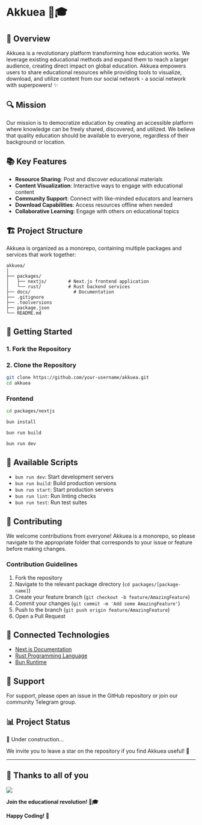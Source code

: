 # Akkuea 🚀🎓

## 🌟 Overview

Akkuea is a revolutionary platform transforming how education works. We leverage existing educational methods and expand them to reach a larger audience, creating direct impact on global education. Akkuea empowers users to share educational resources while providing tools to visualize, download, and utilize content from our social network - a social network with superpowers! ✨

## 🔍 Mission

Our mission is to democratize education by creating an accessible platform where knowledge can be freely shared, discovered, and utilized. We believe that quality education should be available to everyone, regardless of their background or location.

## 📚 Key Features

- **Resource Sharing**: Post and discover educational materials
- **Content Visualization**: Interactive ways to engage with educational content
- **Community Support**: Connect with like-minded educators and learners
- **Download Capabilities**: Access resources offline when needed
- **Collaborative Learning**: Engage with others on educational topics

## 🏗️ Project Structure

Akkuea is organized as a monorepo, containing multiple packages and services that work together:

```
akkuea/
│
├── packages/
│   ├── nextjs/        # Next.js frontend application
│   └── rust/          # Rust backend services
├── docs/                # Documentation
├── .gitignore
├── .toolversions
├── package.json
└── README.md
```

## 🚀 Getting Started

### 1. Fork the Repository

### 2. Clone the Repository

```bash
git clone https://github.com/your-username/akkuea.git
cd akkuea
```

### Frontend

```bash
cd packages/nextjs
```

```bash
bun install
```

```bash
bun run build
```

```bash
bun run dev
```

## 🔧 Available Scripts

- `bun run dev`: Start development servers
- `bun run build`: Build production versions
- `bun run start`: Start production servers
- `bun run lint`: Run linting checks
- `bun run test`: Run test suites

## 🤝 Contributing

We welcome contributions from everyone! Akkuea is a monorepo, so please navigate to the appropriate folder that corresponds to your issue or feature before making changes.

### Contribution Guidelines

1. Fork the repository
2. Navigate to the relevant package directory (`cd packages/[package-name]`)
3. Create your feature branch (`git checkout -b feature/AmazingFeature`)
4. Commit your changes (`git commit -m 'Add some AmazingFeature'`)
5. Push to the branch (`git push origin feature/AmazingFeature`)
6. Open a Pull Request

## 🔗 Connected Technologies

- [Next.js Documentation](https://nextjs.org/docs)
- [Rust Programming Language](https://www.rust-lang.org/)
- [Bun Runtime](https://bun.sh)

## 💬 Support

For support, please open an issue in the GitHub repository or join our community Telegram group.

## 📊 Project Status

🧱 Under construction...

We invite you to leave a star on the repository if you find Akkuea useful! 🌟

---

## 🫡 Thanks to all of you

<a href="https://github.com/akkuea/akkuea/graphs/contributors">
  <img src="https://contrib.rocks/image?repo=akkuea/akkuea" />
</a>

**Join the educational revolution! 🚀🎓**

**Happy Coding! 🚀**
